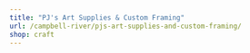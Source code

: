```yaml
---
title: "PJ's Art Supplies & Custom Framing"
url: /campbell-river/pjs-art-supplies-and-custom-framing/
shop: craft
---
```

